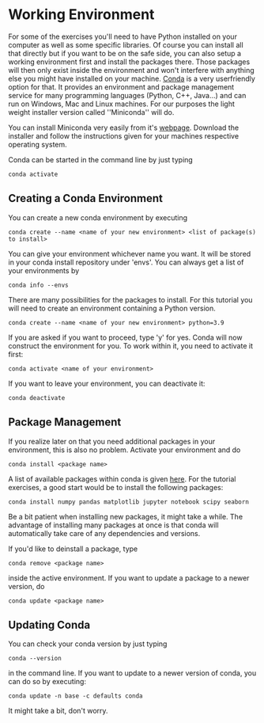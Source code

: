 # Working Environment

For some of the exercises you'll need to have Python installed on your computer as well as some specific libraries. Of course you can install all that directly but if you want to be on the safe side, you can also setup a working environment first and install the packages there. Those packages will then only exist inside the environment and won't interfere with anything else you might have installed on your machine. [Conda](https://docs.conda.io/projects/conda/en/latest/index.html) is a very userfriendly option for that. It provides an environment and package management service for many programming languages (Python, C++, Java...) and can  run on Windows, Mac and Linux machines. For our purposes the light weight installer version called ''Miniconda'' will do.

You can install Miniconda very easily from it's [webpage](https://docs.conda.io/projects/miniconda/en/latest/). Download the installer and follow the instructions given for your machines respective operating system.

Conda can be started in the command line by just typing
```
conda activate
```

## Creating a Conda Environment

You can create a new conda environment by executing
```
conda create --name <name of your new environment> <list of package(s) to install>
```
You can give your environment whichever name you want. It will be stored in your conda install repository under 'envs'. 
You can always get a list of your environments by
```
conda info --envs
```
There are many possibilities for the packages to install. For this tutorial you will need to create an environment containing a Python version.
```
conda create --name <name of your new environment> python=3.9
```
If you are asked if you want to proceed, type 'y' for yes. Conda will now construct the environment for you. To work within it, you need to activate it first:
```
conda activate <name of your environment>
```
If you want to leave your environment, you can deactivate it:
```
conda deactivate
```

## Package Management

If you realize later on that you need additional packages in your environment, this is also no problem. Activate your environment and do
```
conda install <package name>
```
A list of available packages within conda is given [here](https://anaconda.org/anaconda/repo).
For the tutorial exercises, a good start would be to install the following packages:
```
conda install numpy pandas matplotlib jupyter notebook scipy seaborn
```
Be a bit patient when installing new packages, it might take a while. The advantage of installing many packages at once is that conda will automatically take care of any dependencies and versions.

If you'd like to deinstall a package, type
```
conda remove <package name>
```
inside the active environment. If you want to update a package to a newer version, do
```
conda update <package name>
```


## Updating Conda

You can check your conda version by just typing
```
conda --version
```
in the command line. If you want to update to a newer version of conda, you can do so by executing:
```
conda update -n base -c defaults conda
```
It might take a bit, don't worry.
